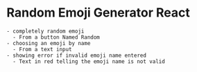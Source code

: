 # Random Emoji Generator React

    - completely random emoji
      - From a button Named Random
    - choosing an emoji by name
      - From a text input
    - showing error if invalid emoji name entered
      - Text in red telling the emoji name is not valid
